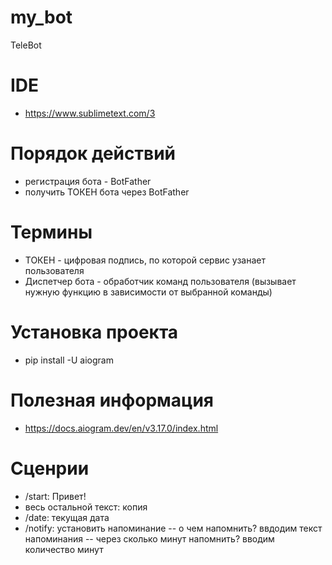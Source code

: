 # my_bot
TeleBot

# IDE
- https://www.sublimetext.com/3

# Порядок действий
- регистрация бота - BotFather
- получить ТОКЕН бота через BotFather

# Термины
- ТОКЕН - цифровая подпись, по которой сервис узанает пользователя
- Диспетчер бота - обработчик команд пользователя (вызывает нужную функцию
в зависимости от выбранной команды)

# Установка проекта
- pip install -U aiogram

# Полезная информация
- https://docs.aiogram.dev/en/v3.17.0/index.html

# Сценрии
- /start: Привет!
- весь остальной текст: копия
- /date: текущая дата
- /notify: установить напоминание
-- о чем напомнить? ввдодим текст напоминания
-- через сколько минут напомнить? вводим количество минут